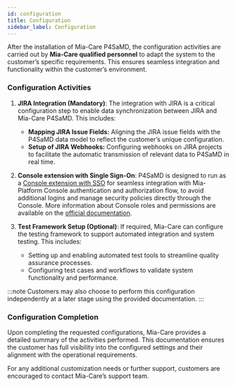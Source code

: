 ```yaml
---
id: configuration
title: Configuration
sidebar_label: Configuration
---
```


After the installation of Mia-Care P4SaMD, the configuration activities are carried out by **Mia-Care qualified personnel** to adapt the system to the customer’s specific requirements. This ensures seamless integration and functionality within the customer’s environment.

### **Configuration Activities**

1. **JIRA Integration (Mandatory)**: The integration with JIRA is a critical configuration step to enable data synchronization between JIRA and Mia-Care P4SaMD. This includes:
    - **Mapping JIRA Issue Fields:** Aligning the JIRA issue fields with the P4SaMD data model to reflect the customer’s unique configuration.
    - **Setup of JIRA Webhooks:** Configuring webhooks on JIRA projects to facilitate the automatic transmission of relevant data to P4SaMD in real time.

2. **Console extension with Single Sign-On**: P4SaMD is designed to run as a [Console extension with SSO][console-extension-sso] for seamless integration with Mia-Platform Console authentication and authorization flow, to avoid additional logins and manage security policies directly through the Console. More information about Console roles and permissions are available on the [official documentation][console-roles-permissions].

3. **Test Framework Setup (Optional)**: If required, Mia-Care can configure the testing framework to support automated integration and system testing. This includes:
    - Setting up and enabling automated test tools to streamline quality assurance processes.
    - Configuring test cases and workflows to validate system functionality and performance.
    
:::note
Customers may also choose to perform this configuration independently at a later stage using the provided documentation.
:::

### Configuration Completion
Upon completing the requested configurations, Mia-Care provides a detailed summary of the activities performed. This documentation ensures the customer has full visibility into the configured settings and their alignment with the operational requirements.

For any additional customization needs or further support, customers are encouraged to contact Mia-Care’s support team.


[console-extension-sso]: https://docs.mia-platform.eu/docs/console/console-extensibility/extension-sso
[console-roles-permissions]: https://docs.mia-platform.eu/docs/development_suite/identity-and-access-management/console-levels-and-permission-management